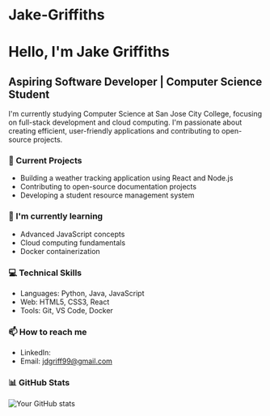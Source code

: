# Jake-Griffiths
# Hello, I'm Jake Griffiths 
## Aspiring Software Developer | Computer Science Student

I'm currently studying Computer Science at San Jose City College, 
focusing on full-stack development and cloud computing. 
I'm passionate about creating efficient, user-friendly 
applications and contributing to open-source projects.

### 🔭 Current Projects
- Building a weather tracking application using React and Node.js
- Contributing to open-source documentation projects
- Developing a student resource management system

### 🌱 I'm currently learning
- Advanced JavaScript concepts
- Cloud computing fundamentals
- Docker containerization

### 💻 Technical Skills
- Languages: Python, Java, JavaScript
- Web: HTML5, CSS3, React
- Tools: Git, VS Code, Docker

### 📫 How to reach me
- LinkedIn: 
- Email: jdgriff99@gmail.com

### 📊 GitHub Stats
![Your GitHub stats](https://github-readme-stats.vercel.app/api?username=yourusername)
